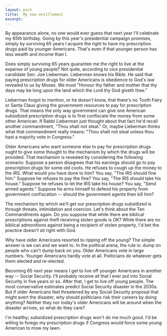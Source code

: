 ```yaml
---
layout: post
title:  My new entitlement
excerpt:
---
```












By appearance alone, no one would ever guess that next year I'll celebrate my 65th birthday. Going by this year's presidential campaign promises, simply by surviving 65 years I acquire the right to have my prescription drugs paid by younger Americans. That's even if that younger person has less wealth and income than I.

Does simply surviving 65 years guarantee me the right to live at the expense of young people? Not quite, according to vice presidential candidate Sen. Joe Lieberman. Lieberman knows his Bible. He said that paying prescription drugs for older Americans is obedience to God's law revealed to us by Moses. We must "Honour thy father and mother that thy days may be long upon the land which the Lord thy God giveth thee."

Lieberman forgot to mention, or he doesn't know, that there's no Tooth Fairy or Santa Claus giving the government resources to pay for prescription drugs. That means the only way government can give one American subsidized prescription drugs is to first confiscate the money from some other American. If Rabbi Lieberman just thought about that fact he'd recall another commandment, "Thou shalt not steal." Or, maybe Lieberman thinks what that commandment really means: "Thou shalt not steal unless thou hast a majority vote in Congress."

Older Americans who want someone else to pay for prescription drugs ought to give some thought to the mechanism by which the drugs will be provided. That mechanism is revealed by considering the following scenario: Suppose a person disagrees that his earnings should go to pay prescription drugs for some old coots. He refuses to cough up the money to the IRS. What would you have done to him? You say, "The IRS should fine him." Suppose he refuses to pay the fine? You say, "The IRS should take his house." Suppose he refuses to let the IRS take his house? You say, "Send armed agents." Suppose he arms himself to defend his property from government confiscation -- should the government agents then kill him?

The mechanism by which we'll get our prescription drugs subsidized is through threats, intimidation and coercion. Let's think about the Ten Commandments again. Do you suppose that while there are biblical proscriptions against theft receiving stolen goods is OK? While there are no biblical admonitions against being a recipient of stolen property, I'd bet the practice doesn't sit right with God.

Why have older Americans resorted to ripping off the young? The simple answer is we can and we want to. In the political arena, the rule is: dump on people who can't dump back on you. Older Americans vote in large numbers. Younger Americans hardly vote at all. Politicians do whatever gets them elected and re-elected.

Becoming 65 next year means I get to live off younger Americans in another way -- Social Security. I'll probably receive all that I ever put into Social Security in five years or so. After that, I get to live off young people. The most conservative estimates predict Social Security disaster in the 2030s. But if older Americans feel threatened by any Social Security proposal that might avert the disaster, why should politicians risk their careers by doing anything? Neither they nor today's older Americans will be around when the disaster arrives, so what do they care?

I'm healthy; subsidized prescription drugs won't do me much good. I'd be willing to forego my prescription drugs if Congress would force some young American to mow my lawn.



